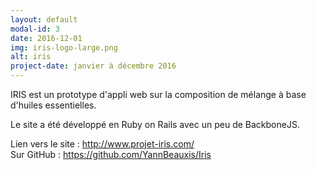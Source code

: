 ```yaml
---
layout: default
modal-id: 3
date: 2016-12-01
img: iris-logo-large.png
alt: iris
project-date: janvier à décembre 2016
---
```

IRIS est un prototype d'appli web sur la composition de mélange à base d'huiles essentielles.

Le site a été développé en Ruby on Rails avec un peu de BackboneJS.

Lien vers le site :
  <a href="http://www.projet-iris.com/" target="_blank">
  http://www.projet-iris.com/
  </a>
  <br />
  Sur GitHub :
  <a href="https://github.com/YannBeauxis/Iris" target="_blank">
    https://github.com/YannBeauxis/Iris
  </a>
